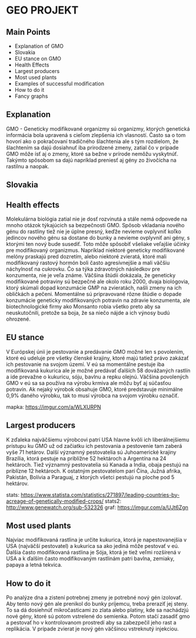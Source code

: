 # GEO PROJEKT

## Main Points
 - Explanation of GMO
 - Slovakia
 - EU stance on GMO
 - Health Effects
 - Largest producers
 - Most used plants
 - Examples of successful modification
 - How to do it
 - Fancy graphs



## Explanation

GMO - Geneticky modifikované organizmy sú organizmy, ktorých genetická informácia
bola upravená s cieľom zlepšenia ich vlasností. Často sa o tom hovorí ako o pokračovaní
tradičného šlachtenia ale s tým rozdielom, že šlachtením sa dajú dosiahnuť iba prirodzené
zmeny, zatial čo v prípade GMO môže ísť aj o zmeny, ktoré sa bežne v prírode nemôžu
vyskytnúť. Takýmto spôsobom sa dajú napríklad preniesť aj gény zo živočícha na rastilnu a naopak.



## Slovakia



## Health effects

Molekulárna biológia zatial nie je dosť rozvinutá a stále nemá odpovede na mnoho otázok týkajúcich sa bezpečnosti GMO.
Spôsob vkladania nového génu do rastliny tiež nie je úplne presný, keďže nevieme ovplyvniť koľko jedincov nového génu
sa dostane do bunky a nevieme ovplyvniť ani gény, s ktorými ten nový bude susediť. Toto môže spôsobiť všeliake veľajšie
účinky pre modifikovaný organizmus. Napríklad niektoré geneticky modifikované melóny praskajú pred dozretím, alebo
niektoré zvieratá, ktoré mali modifikovaný rastový hormón boli často agresívnejšie a mali väčšiu náchylnosť na cukrovku.
Čo sa týka zdravotných následkov pre konzumenta, nie je veľa známe. Väčšina štúdii dokázala, že geneticky modifikované potraviny
sú bezpečné ale okolo roku 2000, dvaja biológovia, ktorý skúmali dopad konzumácie GMP na zvieratách, našli
zmeny na ich obličkách a pečeni. Momentálne sú pripravované rôzne štúdie o dopade konzumácie geneticky modifikovaných potravín
na zdravie konzumenta, ale biotechnologické firmy ako Monsanto robia všetko preto aby sa neuskutočnili, pretože sa boja, že sa niečo
nájde a ich výnosy budú ohrozené.



## EU stance

V Európskej únii je pestovanie a predávanie GMO možné len s povolením, ktoré eú udeluje pre všetky členské krajiny,
ktoré majú tatiež právo zakázať ich pestovanie na svojom území. V eú sa momentálne pestuje iba modifikovaná kukurica
ale je možné predávať ďalších 58 dovážaných rastlín a ide prevažne o kukuricu, sóju, bavlnu a repku olejnú.
Väčšina povolených GMO v eú sa sa používa na výrobu krmiva ale môžu byť aj súčasťou potravín.
Ak nejaký výrobok obsahuje GMO, ktoré predstavuje minimálne 0,9% daného výrobku, tak to musí výrobca
na svojom výrobku označiť.

mapka: https://imgur.com/a/WLXURPN



## Largest producers

K zďaleka najväčšiemu výrobcovi patrí USA hlavne kvôli ich liberálnejšiemu prístupu ku GMO už od začiatku ich
pestovania a pestovenie tam zaberá vyše 71 hetárov. Další významný pestovatelia sú Juhoamerické krajiny Brazília,
ktorá pestuje na priblížne 52 hektároch a Argentína na 24 hektároch. Tiež významný pestovatelia sú Kanada a India,
obaja pestujú na priblízne 12 hektároch. K ostatným pestovatelom parí Čína, Južná afrika, Pakistán, Bolívia a Paraguaj,
z ktorých všetci pestujú na ploche pod 5 hektárov.

stats: https://www.statista.com/statistics/271897/leading-countries-by-acreage-of-genetically-modified-crops/
stats2: http://www.genewatch.org/sub-532326
graf: https://imgur.com/a/UJt6Zgn



## Most used plants

Najviac modifikovaná rastlina je určite kukurica, ktorá je napestovanejšia v USA (najväčší pestovatel) a kukurica
sa ako jediná môže pestovať v eú. Ďalšia často modifikovaná rastlina je Sója, ktorá je tiež veľmi rozšírená v USA a
k ďalším často modifikovaným rastlinám patri bavlna, zemiaky, papaya a letná tekvica.



## How to do it

Po analýze dna a zistení potrebnej zmeny je potrebné nový gén izolovať.
Aby tento nový gén ale prenikol do bunky príjemcu, treba preraziť jej steny. To sa dá dosiehnúť mikročasticami zo
zlata alebo platiny, kde sa nachádzjú nové gény, ktoré sú potom vstrelené do semienka. Potom stačí zasadiť gmo a
pestovať ho v kontrolovanom prostredí aby sa zabezpečil jeho rast a replikácia. V prípade zvierat je nový gén
väčšinou vstreknutý injekciou.

